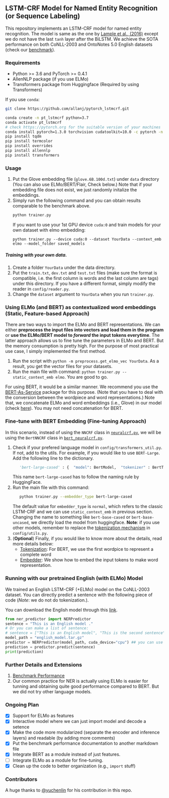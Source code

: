 ## LSTM-CRF Model for Named Entity Recognition (or Sequence Labeling)

This repository implements an LSTM-CRF model for named entity recognition. The model is same as the one by [Lample et al., (2016)](http://www.anthology.aclweb.org/N/N16/N16-1030.pdf) except we do not have the last `tanh` layer after the BiLSTM.
We achieve the SOTA performance on both CoNLL-2003 and OntoNotes 5.0 English datasets (check our [benchmark](/docs/benchmark.md)). 

### Requirements
* Python >= 3.6 and PyTorch >= 0.4.1
* AllenNLP package (if you use ELMo)
* Transformers package from Huggingface (Required by using Transformers)

If you use `conda`:

```bash
git clone https://github.com/allanj/pytorch_lstmcrf.git

conda create -n pt_lstmcrf python=3.7
conda activate pt_lstmcrf
# check https://pytorch.org for the suitable version of your machines
conda install pytorch=1.3.0 torchvision cudatoolkit=10.0 -c pytorch -n pt_lstmcrf
pip install tqdm
pip install termcolor
pip install overrides
pip install allennlp
pip install transformers
```

### Usage
1. Put the Glove embedding file (`glove.6B.100d.txt`) under `data` directory (You can also use ELMo/BERT/Flair, Check below.) Note that if your embedding file does not exist, we just randomly initalize the embeddings.
2. Simply run the following command and you can obtain results comparable to the benchmark above.
    ```bash
    python trainer.py
    ```
    If you want to use your 1st GPU device `cuda:0` and train models for your own dataset with elmo embedding:
    ```
    python trainer.py --device cuda:0 --dataset YourData --context_emb elmo --model_folder saved_models
    ```

##### Training with your own data. 
1. Create a folder `YourData` under the data directory. 
2. Put the `train.txt`, `dev.txt` and `test.txt` files (make sure the format is compatible, i.e. the first column is words and the last column are tags) under this directory.  If you have a different format, simply modify the reader in `config/reader.py`. 
3. Change the `dataset` argument to `YourData` when you run `trainer.py`. 


### Using ELMo (and BERT) as contextualized word embeddings (Static, Feature-based Approach)
There are two ways to import the ELMo and BERT representations. We can either __preprocess the input files into vectors and load them in the program__ or __use the ELMo/BERT model to _forward_ the input tokens everytime__. The latter approach allows us to fine tune the parameters in ELMo and BERT. But the memory consumption is pretty high. For the purpose of most practical use case, I simply implemented the first method.
1. Run the script with `python -m preprocess.get_elmo_vec YourData`. As a result, you get the vector files for your datasets.
2. Run the main file with command: `python trainer.py --static_context_emb elmo`. You are good to go.

For using BERT, it would be a similar manner. We recommend you use the [BERT-As-Service](https://github.com/hanxiao/bert-as-service) package for this purpose. (Note that you have to deal with the conversion between the wordpiece and word representations.)
Note that, we concatenate ELMo and word embeddings (i.e., Glove) in our model (check [here](https://github.com/allanj/pytorch_lstmcrf/blob/master/model/lstmcrf.py#L82)). You may not need concatenation for BERT.

### Fine-tune with BERT Embedding (Fine-tuning Approach)
In this scenario, instead of using the `NNCRF` class in [`neuralcrf.py`](/model/neuralcrf.py), we will be using the `BertNNCRF` class in [`bert_neuralcrf.py`](/model/bert_neuralcrf.py).
1. Check if your prefered language model in `config/transformers_util.py`. If not, add to the utils. For example, if you would like to use `BERT-Large`. Add the following line to the dictionary.
    ```python
       'bert-large-cased' : {  "model": BertModel,  "tokenizer" : BertTokenizer }
    ```
    This name `bert-large-cased` has to follow the naming rule by HuggingFace.
2. Run the main file with this command:
    ```bash
       python trainer.py --embedder_type bert-large-cased
    ```
    The default value for `embedder_type` is `normal`, which refers to the classic LSTM-CRF and we can use `static_context_emb` in previous section.
    Changing the name to something like `bert-base-cased` or `bert-base-uncased`, we directly load the model from huggingface.
    **Note**: if you use other models, remember to replace the [tokenization mechanism]() in `config/utils.py`.
3. (**Optional**) Finally, if you would like to know more about the details, read more details below:
    * [Tokenization](/docs/bert_tokenization.md): For BERT, we use the first wordpice to represent a complete word
    * [Embedder](/docs/bert_embedder.md): We show how to embed the input tokens to make word representation.




### Running with our pretrained English (with ELMo) Model
We trained an English LSTM-CRF (+ELMo) model on the CoNLL-2003 dataset.
You can directly predict a sentence with the following piece of code (*Note*: we do not do tokenization.).

You can download the English model through this [link](https://drive.google.com/file/d/1N1DiS9Xhjprn4cfNvIgs9GWSHC47n25C/view?usp=sharing).
```python
from ner_predictor import NERPredictor
sentence = "This is an English model ."
# Or you can make a list of sentence:
# sentence = ["This is an English model", "This is the second sentence"]
model_path = "english_model.tar.gz"
predictor = NERPredictor(model_path, cuda_device="cpu") ## you can use "cuda:0", "cuda:1" for gpu
prediction = predictor.predict(sentence)
print(prediction)
```









### Further Details and Extensions

1. [Benchmark Performance](/docs/benchmark.md)
2. Our common practice for NER is actually using ELMo is easier for tunning and obtaining quite good performance compared to BERT. But we did not try other language models.






### Ongoing Plan

- [x] Support for ELMo as features
- [x] Interactive model where we can just import model and decode a setence
- [x] Make the code more modularized (separate the encoder and inference layers) and readable (by adding more comments)
- [x] Put the benchmark performance documentation to another markdown file
- [x] Integrate BERT as a module instead of just features.
- [ ] Integrate ELMo as a module for fine-tuning.
- [x] Clean up the code to better organization (e.g., `import` stuff)

### Contributors
A huge thanks to [@yuchenlin](https://github.com/yuchenlin) for his contribution in this repo.
